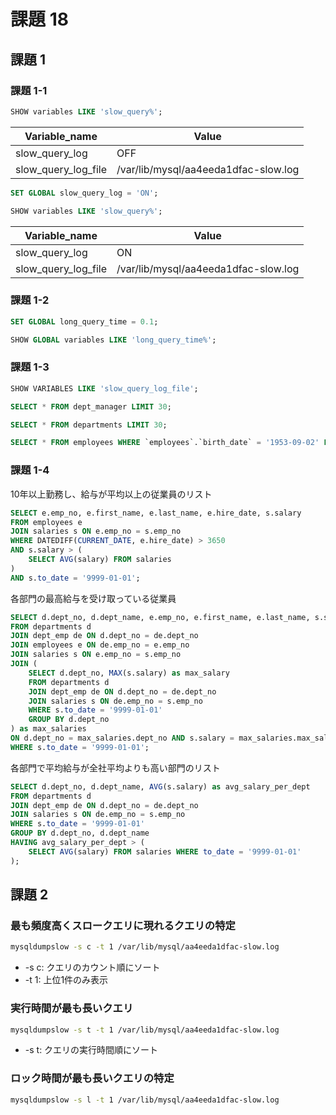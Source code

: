 # 課題 18

## 課題 1

### 課題 1-1

``` SQL
SHOW variables LIKE 'slow_query%';
```

| Variable_name       | Value                                    |
| ------------------- | ---------------------------------------- |
| slow_query_log      | OFF                                      |
| slow_query_log_file | /var/lib/mysql/aa4eeda1dfac-slow.log     |

``` SQL
SET GLOBAL slow_query_log = 'ON';
```

``` SQL
SHOW variables LIKE 'slow_query%';
```

| Variable_name       | Value                                    |
| ------------------- | ---------------------------------------- |
| slow_query_log      | ON                                       |
| slow_query_log_file | /var/lib/mysql/aa4eeda1dfac-slow.log     |

### 課題 1-2

``` SQL
SET GLOBAL long_query_time = 0.1;
```

``` SQL
SHOW GLOBAL variables LIKE 'long_query_time%';
```

### 課題 1-3

``` SQL
SHOW VARIABLES LIKE 'slow_query_log_file';
```

``` SQL
SELECT * FROM dept_manager LIMIT 30;
```

``` SQL
SELECT * FROM departments LIMIT 30;
```

``` SQL
SELECT * FROM employees WHERE `employees`.`birth_date` = '1953-09-02' LIMIT 1;
```

### 課題 1-4

10年以上勤務し、給与が平均以上の従業員のリスト

``` SQL
SELECT e.emp_no, e.first_name, e.last_name, e.hire_date, s.salary
FROM employees e
JOIN salaries s ON e.emp_no = s.emp_no
WHERE DATEDIFF(CURRENT_DATE, e.hire_date) > 3650
AND s.salary > (
    SELECT AVG(salary) FROM salaries
)
AND s.to_date = '9999-01-01';
```

各部門の最高給与を受け取っている従業員

``` SQL
SELECT d.dept_no, d.dept_name, e.emp_no, e.first_name, e.last_name, s.salary
FROM departments d
JOIN dept_emp de ON d.dept_no = de.dept_no
JOIN employees e ON de.emp_no = e.emp_no
JOIN salaries s ON e.emp_no = s.emp_no
JOIN (
    SELECT d.dept_no, MAX(s.salary) as max_salary
    FROM departments d
    JOIN dept_emp de ON d.dept_no = de.dept_no
    JOIN salaries s ON de.emp_no = s.emp_no
    WHERE s.to_date = '9999-01-01'
    GROUP BY d.dept_no
) as max_salaries
ON d.dept_no = max_salaries.dept_no AND s.salary = max_salaries.max_salary
WHERE s.to_date = '9999-01-01';
```

各部門で平均給与が全社平均よりも高い部門のリスト

``` SQL
SELECT d.dept_no, d.dept_name, AVG(s.salary) as avg_salary_per_dept
FROM departments d
JOIN dept_emp de ON d.dept_no = de.dept_no
JOIN salaries s ON de.emp_no = s.emp_no
WHERE s.to_date = '9999-01-01'
GROUP BY d.dept_no, d.dept_name
HAVING avg_salary_per_dept > (
    SELECT AVG(salary) FROM salaries WHERE to_date = '9999-01-01'
);
```

## 課題 2

### 最も頻度高くスロークエリに現れるクエリの特定

``` bash
mysqldumpslow -s c -t 1 /var/lib/mysql/aa4eeda1dfac-slow.log
```
- -s c: クエリのカウント順にソート
- -t 1: 上位1件のみ表示

### 実行時間が最も長いクエリ

``` bash
mysqldumpslow -s t -t 1 /var/lib/mysql/aa4eeda1dfac-slow.log
```
- -s t: クエリの実行時間順にソート

### ロック時間が最も長いクエリの特定

``` bash
mysqldumpslow -s l -t 1 /var/lib/mysql/aa4eeda1dfac-slow.log
```